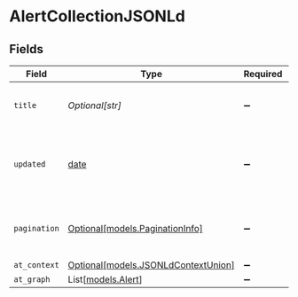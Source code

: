# AlertCollectionJSONLd


## Fields

| Field                                                                  | Type                                                                   | Required                                                               | Description                                                            |
| ---------------------------------------------------------------------- | ---------------------------------------------------------------------- | ---------------------------------------------------------------------- | ---------------------------------------------------------------------- |
| `title`                                                                | *Optional[str]*                                                        | :heavy_minus_sign:                                                     | A title describing the alert collection                                |
| `updated`                                                              | [date](https://docs.python.org/3/library/datetime.html#date-objects)   | :heavy_minus_sign:                                                     | The last time a change occurred to this collection                     |
| `pagination`                                                           | [Optional[models.PaginationInfo]](../models/paginationinfo.md)         | :heavy_minus_sign:                                                     | Links for retrieving more data from paged data sets                    |
| `at_context`                                                           | [Optional[models.JSONLdContextUnion]](../models/jsonldcontextunion.md) | :heavy_minus_sign:                                                     | N/A                                                                    |
| `at_graph`                                                             | List[[models.Alert](../models/alert.md)]                               | :heavy_minus_sign:                                                     | N/A                                                                    |